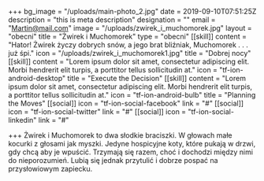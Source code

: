 +++
bg_image = "/uploads/main-photo_2.jpg"
date = 2019-09-10T07:51:25Z
description = "this is meta description"
designation = ""
email = "Martin@mail.com"
image = "/uploads/zwirek_i_muchomorek.jpg"
layout = "obecni"
title = "Żwirek i Muchomorek"
type = "obecni"
[[skill]]
content = "Hator! Żwirek życzy dobrych snów, a jego brat bliźniak, Muchomorek . . . już śpi."
icon = "/uploads/zwirek_i_muchomorek1.jpg"
title = "Dobrej nocy"
[[skill]]
content = "Lorem ipsum dolor sit amet, consectetur adipiscing elit. Morbi hendrerit elit turpis, a porttitor tellus sollicitudin at."
icon = "tf-ion-android-desktop"
title = "Execute the Decision"
[[skill]]
content = "Lorem ipsum dolor sit amet, consectetur adipiscing elit. Morbi hendrerit elit turpis, a porttitor tellus sollicitudin at."
icon = "tf-ion-android-bulb"
title = "Planning the Moves"
[[social]]
icon = "tf-ion-social-facebook"
link = "#"
[[social]]
icon = "tf-ion-social-twitter"
link = "#"
[[social]]
icon = "tf-ion-social-linkedin"
link = "#"

+++
Żwirek i Muchomorek to dwa słodkie braciszki. W głowach małe kocurki z głosami jak myszki. Jedyne hospicyjne koty, które pukają w drzwi, gdy chcą aby je wpuścić. Trzymają się razem, choć i dochodzi między nimi do nieporozumień. Lubią się jednak przytulić i dobrze pospać na przysłowiowym zapiecku.